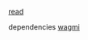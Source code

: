 [read](https://docs.login.xyz/sign-in-with-ethereum/quickstart-guide/creating-siwe-messages)

dependencies
[wagmi](https://wagmi.sh)